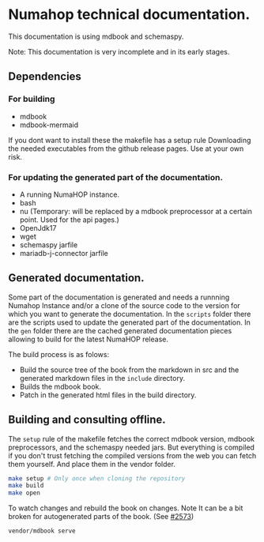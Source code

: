 # Numahop technical documentation. 

This documentation is using mdbook and schemaspy. 

Note: This documentation is very incomplete and in its early stages.

## Dependencies
### For building
- mdbook 
- mdbook-mermaid

If you dont want to install these the makefile has a setup rule Downloading the needed executables from the github release pages. Use at your own risk.

### For updating the generated part of the documentation.

- A running NumaHOP instance.
- bash
- nu (Temporary: will be replaced by a mdbook preprocessor at a certain point. Used for the api pages.)
- OpenJdk17
- wget
- schemaspy jarfile
- mariadb-j-connector jarfile

## Generated documentation.

Some part of the documentation is generated and needs a runnning Numahop
Instance and/or a clone of the source code to the version for which you want to
generate the documentation. In the `scripts` folder there are the scripts used
to update the generated part of the documentation. In the `gen` folder there
are the cached generated documentation pieces allowing to build for the latest
NumaHOP release.

The build process is as folows: 
- Build the source tree of the book from the markdown in src and the generated markdown files in the `include` directory.
- Builds the mdbook book.
- Patch in the generated html files in the build directory.

## Building and consulting offline. 

The `setup` rule of the makefile fetches the correct mdbook version, mdbook
preprocessors, and the schemaspy needed jars. But everything is compiled if you
don't trust fetching the compiled versions from the web you can fetch them
yourself. And place them in the vendor folder.

```bash
make setup # Only once when cloning the repository
make build
make open
```

To watch changes and rebuild the book on changes. Note It can be a bit broken for autogenerated parts of the book. (See [#2573](https://github.com/rust-lang/mdBook/issues/2573#issuecomment-2703634877))
```bash
vendor/mdbook serve 
```
